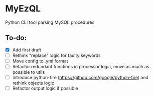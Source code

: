 # MyEzQL
Python CLI tool parsing MySQL procedures

## To-do:
- [x] Add first draft
- [ ] Rethink "replace" logic for faulty keywords
- [ ] Move config to .yml format
- [ ] Refactor redundant functions in processor logic, move as much as possible to utils
- [ ] Introduce python-fire (https://github.com/google/python-fire) and rethink objects logic
- [ ] Refactor output logic if possible
